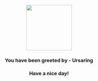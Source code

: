 <p align="center">
            <img src="https://raw.githubusercontent.com/PokeAPI/sprites/master/sprites/pokemon/217.png" width="150" height="150">
          </p>
          <h3 align="center">You have been greeted by - <b>Ursaring</b></h3>
          <h3 align="center">Have a nice day!</h3>
        